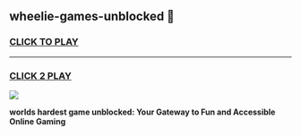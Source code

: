 
## wheelie-games-unblocked 👋
<h3>
<a href="https://premium.freeplayer.one?title=wheelie-games-unblocked&ref=14F">CLICK TO PLAY</a></h3>
<hr>

<h3>
<a href="https://premium.freeplayer.one?title=wheelie-games-unblocked&ref=14F">CLICK 2 PLAY</a>
  
</h3>

<a href="https://premium.freeplayer.one?title=wheelie-games-unblocked&ref=12F/"><img src="https://clearcache.store/games.png"></a>


**worlds hardest game unblocked: Your Gateway to Fun and Accessible Online Gaming**
